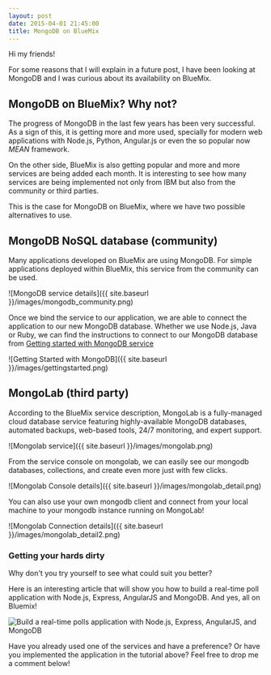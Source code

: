 ```yaml
---
layout: post
date: 2015-04-01 21:45:00
title: MongoDB on BlueMix
---
```


Hi my friends!

For some reasons that I will explain in a future post, I have been looking at MongoDB and I was curious about its availability on BlueMix.

## MongoDB on BlueMix? Why not?

The progress of MongoDB in the last few years has been very successful. As a sign of this, it is getting more and more used, specially for modern web applications with Node.js, Python, Angular.js or even the so popular now *MEAN* framework.

On the other side, BlueMix is also getting popular and more and more services are being added each month. It is interesting to see how many services are being implemented not only from IBM but also from the community or third parties.

This is the case for MongoDB on BlueMix, where we have two possible alternatives to use.


## MongoDB NoSQL database (community)

Many applications developed on BlueMix are using MongoDB. For simple applications deployed within BlueMix, this service from the community 
can be used. 

![MongoDB service details]({{ site.baseurl }}/images/mongodb_community.png)

Once we bind the service to our application, we are able to connect the application to our new MongoDB database. Whether we use Node.js, Java or Ruby, we can find the instructions to connect to our MongoDB database from [Getting started with MongoDB service](https://www.ng.bluemix.net/docs/#services/MongoDB/index.html#MongoDB)

![Getting Started with MongoDB]({{ site.baseurl }}/images/gettingstarted.png)

## MongoLab (third party)

According to the BlueMix service description, MongoLab is a fully-managed cloud database service featuring highly-available MongoDB databases, automated backups, web-based tools, 24/7 monitoring, and expert support.

![Mongolab service]({{ site.baseurl }}/images/mongolab.png)

From the service console on mongolab, we can easily see our mongodb databases, collections, and create even more just with few clicks.

![Mongolab Console details]({{ site.baseurl }}/images/mongolab_detail.png)

You can also use your own mongodb client and connect from your local machine to your mongodb instance running on MongoLab!

![Mongolab Connection details]({{ site.baseurl }}/images/mongolab_detail2.png)

### Getting your hards dirty

Why don't you try yourself to see what could suit you better?

Here is an interesting article that will show you how to build a real-time poll application with Node.js, Express, AngularJS and MongoDB. And yes, all on Bluemix!

![Build a real-time polls application with Node.js, Express, AngularJS, and MongoDB](https://www.ibm.com/developerworks/library/wa-nodejs-polling-app/)

Have you already used one of the services and have a preference? Or have you implemented the application in the tutorial above?
Feel free to drop me a comment below!



